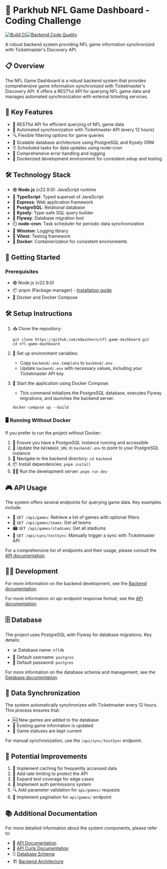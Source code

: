 # 🏈 Parkhub NFL Game Dashboard - Coding Challenge

[![Build CI](https://github.com/edwinhern/nfl-game-dashboard/actions/workflows/backend-ci.yml/badge.svg?branch=main)](https://github.com/edwinhern/nfl-game-dashboard/actions/workflows/backend-ci.yml)[![Backend Code Quality](https://github.com/edwinhern/nfl-game-dashboard/actions/workflows/backend-code-quality.yml/badge.svg?branch=main)](https://github.com/edwinhern/nfl-game-dashboard/actions/workflows/backend-code-quality.yml)

A robust backend system providing NFL game information synchronized with Ticketmaster's Discovery API.


## 📋 Overview

The NFL Game Dashboard is a robust backend system that provides comprehensive game information synchronized with Ticketmaster's Discovery API. It offers a RESTful API for querying NFL game data and manages automated synchronization with external ticketing services.

## 🌟 Key Features

- 🚀 RESTful API for efficient querying of NFL game data
- 🔄 Automated synchronization with Ticketmaster API (every 12 hours)
- 🔍 Flexible filtering options for game queries
- 🐘 Scalable database architecture using PostgreSQL and Kysely ORM
- ⏰ Scheduled tasks for data updates using node-cron
- 🚦 Comprehensive error handling and logging
- 🐳 Dockerized development environment for consistent setup and testing

## 🛠️ Technology Stack

- 🟢 **Node.js** (v22.9.0): JavaScript runtime
- 🔷 **TypeScript**: Typed superset of JavaScript
- 🚂 **Express**: Web application framework
- 🐘 **PostgreSQL**: Relational database
- 🔑 **Kysely**: Type-safe SQL query builder
- 🦋 **Flyway**: Database migration tool
- ⏲️ **node-cron**: Task scheduler for periodic data synchronization
- 📝 **Winston**: Logging library
- 🧪 **Vitest**: Testing framework
- 🐳 **Docker**: Containerization for consistent environments

## 🚀 Getting Started

### Prerequisites

- 🟢 Node.js (v22.9.0)
- 📦 pnpm (Package manager) - [Installation guide](https://pnpm.io/installation)
- 🐳 Docker and Docker Compose

## 🛠️ Setup Instructions

1. 📥 Clone the repository:
   ```
   git clone https://github.com/edwinhern/nfl-game-dashboard.git
   cd nfl-game-dashboard
   ```

2. 🔑 Set up environment variables:
   - Copy `backend/.env.template` to `backend/.env`
   - Update `backend/.env` with necessary values, including your Ticketmaster API key

3. 🚀 Start the application using Docker Compose:

   - This command initializes the PostgreSQL database, executes Flyway migrations, and launches the backend server.
   ```
   docker-compose up --build
   ```
### 🖥️ Running Without Docker

If you prefer to run the project without Docker:

1. 🐘 Ensure you have a PostgreSQL instance running and accessible
2. 🔗 Update the `DATABASE_URL` in `backend/.env` to point to your PostgreSQL instance
3. 📂 Navigate to the backend directory: `cd backend`
4. 📦 Install dependencies: `pnpm install`
5. 🏃‍♂️ Run the development server: `pnpm run dev`

## 🎮 API Usage

The system offers several endpoints for querying game data. Key examples include:

- 🏉 `GET /api/games`: Retrieve a list of games with optional filters
- 👥 `GET /api/games/teams`: Get all teams
- 🏟️ `GET /api/games/stadiums`: Get all stadiums
- 🔄 `GET /api/sync/testSync`: Manually trigger a sync with Ticketmaster API

For a comprehensive list of endpoints and their usage, please consult the [API documentation](docs/API.md).

## 👩‍💻 Development

For more information on the backend development, see the [Backend documentation](docs/BACKEND.md).

For more information on api endpoint response format, see the [API documentation](docs/API.md).

## 🗄️ Database

The project uses PostgreSQL with Flyway for database migrations. Key details:

- 📊 Database name: `nfldb`
- 👤 Default username: `postgres`
- 🔑 Default password: `postgres`

For more information on the database schema and management, see the [Database documentation](docs/DATABASE.md).

## 🔄 Data Synchronization

The system automatically synchronizes with Ticketmaster every 12 hours. This process ensures that:

- 🆕 New games are added to the database
- 🔄 Existing game information is updated
- 🚦 Game statuses are kept current

For manual synchronization, use the `/api/sync/testSync` endpoint.

## 🚀 Potential Improvements

1. 🚀 Implement caching for frequently accessed data
2. 🛑 Add rate limiting to protect the API
3. 🧪 Expand test coverage for edge cases
4. 🔐 Implement auth permissions system
5. 🔍 Add parameter validation for `api/games/` requests
6. 📄 Implement pagination for `api/games/` endpoint

## 📚 Additional Documentation

For more detailed information about the system components, please refer to:

- 📘 [API Documentation](docs/API.md)
- 📘 [API Curls Documentation](docs/API.md)
- 🗄️ [Database Schema](docs/DATABASE.md)
- 🏗️ [Backend Architecture](docs/BACKEND.md)